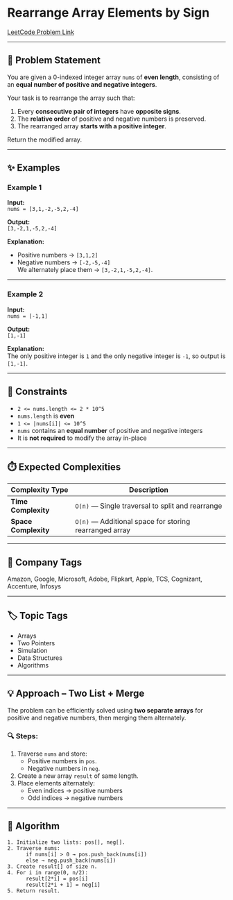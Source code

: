 # Rearrange Array Elements by Sign

[LeetCode Problem Link](https://leetcode.com/problems/rearrange-array-elements-by-sign/)

---

## 📌 Problem Statement
You are given a 0-indexed integer array `nums` of **even length**, consisting of an **equal number of positive and negative integers**.

Your task is to rearrange the array such that:
1. Every **consecutive pair of integers** have **opposite signs**.
2. The **relative order** of positive and negative numbers is preserved.
3. The rearranged array **starts with a positive integer**.

Return the modified array.

---

## ✨ Examples

### Example 1
**Input:**  
`nums = [3,1,-2,-5,2,-4]`

**Output:**  
`[3,-2,1,-5,2,-4]`

**Explanation:**  
- Positive numbers → `[3,1,2]`  
- Negative numbers → `[-2,-5,-4]`  
We alternately place them → `[3,-2,1,-5,2,-4]`.

---

### Example 2
**Input:**  
`nums = [-1,1]`

**Output:**  
`[1,-1]`

**Explanation:**  
The only positive integer is `1` and the only negative integer is `-1`, so output is `[1,-1]`.

---

## 🎯 Constraints
- `2 <= nums.length <= 2 * 10^5`  
- `nums.length` is **even**  
- `1 <= |nums[i]| <= 10^5`  
- `nums` contains an **equal number** of positive and negative integers  
- It is **not required** to modify the array in-place  

---

## ⏱️ Expected Complexities
| Complexity Type | Description |
|-----------------|-------------|
| **Time Complexity** | `O(n)` — Single traversal to split and rearrange |
| **Space Complexity** | `O(n)` — Additional space for storing rearranged array |

---

## 🏢 Company Tags
Amazon, Google, Microsoft, Adobe, Flipkart, Apple, TCS, Cognizant, Accenture, Infosys

---

## 🏷️ Topic Tags
- Arrays  
- Two Pointers  
- Simulation  
- Data Structures  
- Algorithms

---

## 💡 Approach – Two List + Merge
The problem can be efficiently solved using **two separate arrays** for positive and negative numbers, then merging them alternately.

### 🔍 Steps:
1. Traverse `nums` and store:
   - Positive numbers in `pos`.
   - Negative numbers in `neg`.
2. Create a new array `result` of same length.
3. Place elements alternately:  
   - Even indices → positive numbers  
   - Odd indices → negative numbers

---

## 🧠 Algorithm
```text
1. Initialize two lists: pos[], neg[].
2. Traverse nums:
      if nums[i] > 0 → pos.push_back(nums[i])
      else → neg.push_back(nums[i])
3. Create result[] of size n.
4. For i in range(0, n/2):
      result[2*i] = pos[i]
      result[2*i + 1] = neg[i]
5. Return result.
